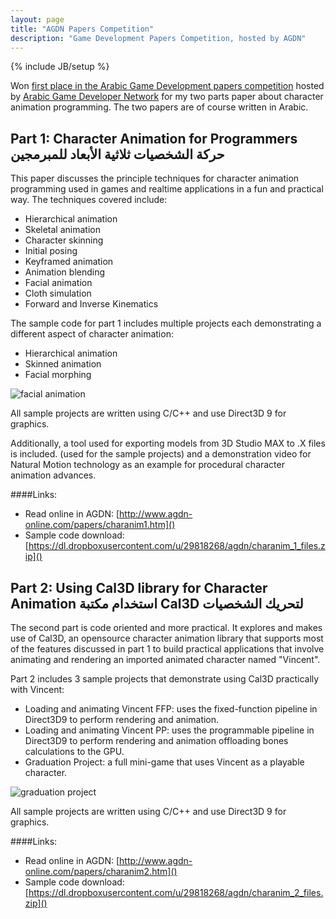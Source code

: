 ```yaml
---
layout: page
title: "AGDN Papers Competition"
description: "Game Development Papers Competition, hosted by AGDN"
---
```

{% include JB/setup %}

Won [first place in the Arabic Game Development papers competition](http://agdn-online.com/communities.aspx?view=posts&threadid=654) hosted by [Arabic Game Developer Network](http://agdn-online.com/) for my two parts paper about character animation programming.
The two papers are of course written in Arabic.

## Part 1: Character Animation for Programmers حركة الشخصيات ثلاثية الأبعاد للمبرمجين

This paper discusses the principle techniques for character animation programming used in games and realtime applications in a fun and practical way.
The techniques covered include:

- Hierarchical animation
- Skeletal animation
- Character skinning
- Initial posing
- Keyframed animation
- Animation blending
- Facial animation
- Cloth simulation
- Forward and Inverse Kinematics

The sample code for part 1 includes multiple projects each demonstrating a different aspect of character animation:

- Hierarchical animation
- Skinned animation
- Facial morphing

![facial animation]({{site.baseurl}}assets/screenshots/agdncontest/facial_morphing.jpg "Facial Animation")

All sample projects are written using C/C++ and use Direct3D 9 for graphics.

Additionally, a tool used for exporting models from 3D Studio MAX to .X files is included. (used for the sample projects) and a demonstration video for Natural Motion technology as an example for procedural character animation advances.

####Links:

- Read online in AGDN: [http://www.agdn-online.com/papers/charanim1.htm]()
- Sample code download: [https://dl.dropboxusercontent.com/u/29818268/agdn/charanim_1_files.zip]()

## Part 2: Using Cal3D library for Character Animation استخدام مكتبة Cal3D لتحريك الشخصيات

The second part is code oriented and more practical. It explores and makes use of Cal3D, an opensource character animation library that supports most of the features discussed in part 1 to build practical applications that involve animating and rendering an imported animated character named "Vincent".

Part 2 includes 3 sample projects that demonstrate using Cal3D practically with Vincent:

- Loading and animating Vincent FFP: uses the fixed-function pipeline in Direct3D9 to perform rendering and animation.
- Loading and animating Vincent PP: uses the programmable pipeline in Direct3D9 to perform rendering and animation offloading bones calculations to the GPU.
- Graduation Project: a full mini-game that uses Vincent as a playable character.

![graduation project]({{site.baseurl}}assets/screenshots/agdncontest/graduation.jpg "Graduation Project")

All sample projects are written using C/C++ and use Direct3D 9 for graphics.

####Links:

- Read online in AGDN: [http://www.agdn-online.com/papers/charanim2.htm]()
- Sample code download: [https://dl.dropboxusercontent.com/u/29818268/agdn/charanim_2_files.zip]()  
